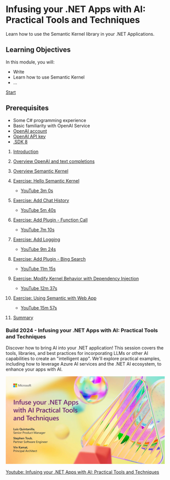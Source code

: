 # Infusing your .NET Apps with AI: Practical Tools and Techniques

Learn how to use the Semantic Kernel library in your .NET Applications.

## Learning Objectives

In this module, you will:
 - Write 
 - Learn how to use Semantic Kernel
 - ...

[Start](./docs/Introduction.md)

## Prerequisites

- Some C# programming experience
- Basic familiarity with OpenAI Service
- [OpenAI account](https://platform.openai.com/signup)
- [OpenAI API key](https://platform.openai.com/account/api-keys)
- [.SDK 8]()

1. [Introduction](./docs/Introduction.md)

1. [Overview OpenAI and text completions](./docs/OverviewOpenAI.md)

1. [Overview Semantic Kernel](./docs/OverviewOpenAI.md)

1. [Exercise: Hello Semantic Kernel](./01%20-%20Hello%20Semantic%20Kernel/README.md)
   - [YouTube 3m 0s](https://www.youtube.com/watch?v=jrNfKeGSuCg&t=180s)

1. [Exercise: Add Chat History](./02%20-%20Add%20Chat%20History/README.md)
   - [YouTube 5m 40s](https://www.youtube.com/watch?v=jrNfKeGSuCg&t=340s)

1. [Exercise: Add Plugin - Function Call](./03%20-%20Add%20Plugin%20%28Function%20Call%29/README.md)
   - [YouTube  7m 10s](https://www.youtube.com/watch?v=jrNfKeGSuCg&t=430s)

1. [Exercise: Add Logging](./04%20-%20Add%20Logging/README.md)
   - [YouTube 9m 24s](https://www.youtube.com/watch?v=jrNfKeGSuCg&t=565s) 

1. [Exercise: Add Plugin - Bing Search](./05%20-%20Add%20Plugin%20%28Bing%20Search%29/README.md)
   - [YouTube  11m 15s](https://www.youtube.com/watch?v=jrNfKeGSuCg&t=675s)

1. [Exercise: Modify Kernel Behavior with Dependency Injection](./06%20-%20Modifying%20Kernel%20Behavior%20with%20Dependency%20Injection/README.md)
   - [YouTube  12m 37s](https://www.youtube.com/watch?v=jrNfKeGSuCg&t=757s)
   
1. [Exercise: Using Semantic with Web App](./07%20-%20Using%20Semantic%20Kernel%20in%20WebApp/README.md)
   - [YouTube  15m 57s](https://www.youtube.com/watch?v=jrNfKeGSuCg&t=957s)

1. [Summary](./docs/Summary.md)


### Build 2024 - Infusing your .NET Apps with AI: Practical Tools and Techniques

Discover how to bring AI into your .NET application! This session covers the tools, libraries, and best practices for incorporating LLMs or other AI capabilities to create an "intelligent app". We'll explore practical examples, including how to leverage Azure AI services and the .NET AI ecosystem, to enhance your apps with AI.

[![Infusing your .NET Apps with AI: Practical Tools and Techniques Youtube Preview](../../images/Build2024Preview.png)](https://www.youtube.com/watch?v=jrNfKeGSuCg)


[Youtube: Infusing your .NET Apps with AI: Practical Tools and Techniques](https://www.youtube.com/watch?v=jrNfKeGSuCg)